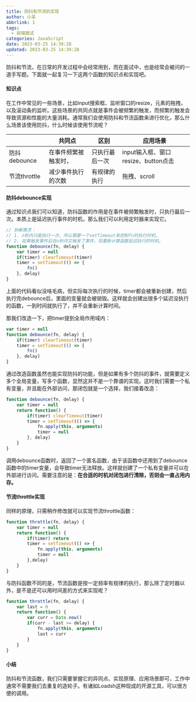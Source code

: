 ```yaml
---
title: 防抖和节流的实现
author: 小呆
abbrlink: 1
tags:
  - 前端面试
categories: JavaScript
date: 2023-03-25 14:39:28
updated: 2023-03-25 14:39:28
---
```


防抖和节流，在日常的开发过程中会经常用到，而在面试中，也是经常会被问的一道手写题。下面就一起复习一下这两个函数的知识点和实现吧。

#### 知识点

在工作中常见的一些场景，比如input搜索框、监听窗口的resize，元素的拖拽，以及滚动条的监听。这些场景的共同点就是事件会被频繁的触发，而频繁的触发会导致资源和性能的大量消耗。通常我们会使用防抖和节流函数来进行优化，那么什么场景该使用防抖，什么时候该使用节流呢？

<!--more-->

|              | 共同点               | 区别           | 应用场景                            |
| ------------ | -------------------- | -------------- | ----------------------------------- |
| 防抖debounce | 在事件频繁被触发时， | 只执行最后一次 | input输入框、窗口resize、button点击 |
| 节流throttle | 减少事件执行的次数   | 有规律的执行   | 拖拽、scroll                        |

#### 防抖debounce实现

通过知识点我们可以知道，防抖函数的作用是在事件被频繁触发时，只执行最后一次。本质上是延迟执行事件的时机，那么我们可以利用定时器来实现它。

```javascript
// 拆解需求：
// 1. n秒内只能执行一次，所以需要一个setTimeout来控制fn的执行时机。
// 2. 如果触发事件后在n秒内又触发了事件，则重新计算函数延迟执行的时机。
function debounce(fn, delay) {
    var timer = null
    if(timer) clearTimeout(timer)
    timer = setTimeout(() => {
        fn()
    }, delay)
}
```

上面的代码看似没啥毛病，但实际每次执行的时候，timer都会被重新创建，然后执行完debounce后，里面的变量就会被销毁。这样就会创建出很多个延迟没执行的函数，一到时间就执行了，并不会重新计算时间。

那我们改造一下，把timer提到全局作用域内：

```JavaScript
var timer = null
function debounce(fn, delay) {
    if(timer) clearTimeout(timer)
    timer = setTimeout(() => {
        fn()
    }, delay)
}
```

通过改造函数虽然也能实现防抖的功能，但是如果有多个防抖的事件，就需要定义多个全局变量，写多个函数，显然这并不是一个靠谱的实现。这时我们需要一个私有变量，并且能在外部访问，那闭包就是一个选择，我们接着改造：

```javascript
function debounce(fn, delay) {
    var timer = null
    return function() {
        if(timer) clearTimeout(timer)
        timer = setTimeout(() => {
            fn.apply(this, arguments)
            timer = null
        }, delay)
    }
}
```

调用debounce函数时，返回了一个匿名函数，由于该函数中还用到了debounce函数中的timer变量，会导致timer无法释放。这样就创建了一个私有变量并可以在外部进行访问。需要注意的是：**在合适的时机对闭包进行清除，否则会一直占用内存。**

#### 节流throttle实现

同样的原理，只需稍作修改就可以实现节流throttle函数：

```JavaScript
function throttle(fn, delay) {
    var timer = null
    return function() {
        if(timer) return
        timer = setTimeout(() => {
            fn.apply(this, arguments)
            timer = null
        },delay)
    }
}
```

与防抖函数不同的是，节流函数是按一定频率有规律的执行，那么除了定时器以外，是不是还可以用时间差的方式来实现呢？

```javascript
function throttle(fn, delay) {
    var last = 0
    return function() {
        var curr = Date.now()
        if(curr - last >= delay) {
            fn.apply(this, arguments)
            last = curr
        }
    }
}
```

#### 小结

防抖和节流函数，我们只需要掌握它的异同点、实现原理、应用场景即可，工作中通常不需要我们去重复的造轮子。有诸如Loadsh这种现成的开源工具，可以很方便的调用。
